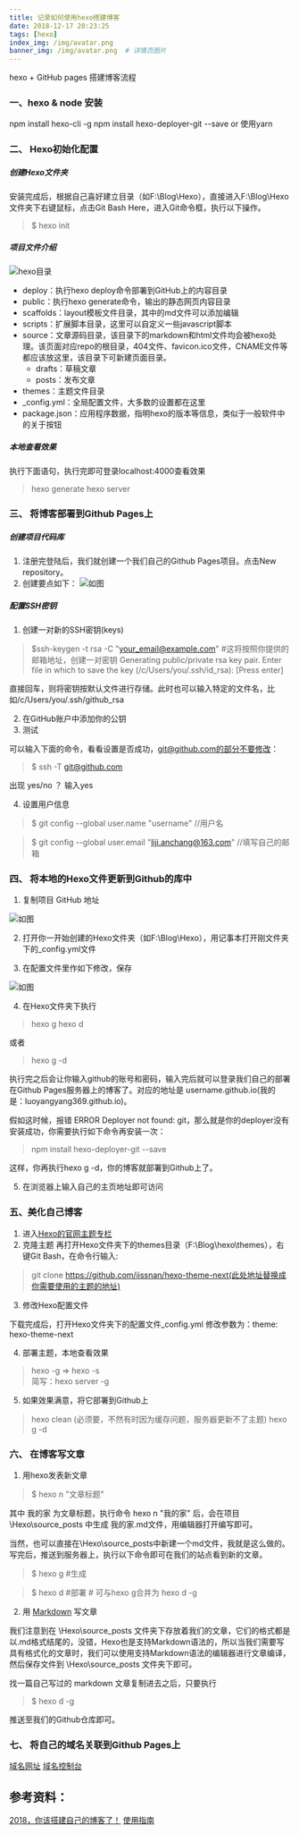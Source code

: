 ```yaml
---
title: 记录如何使用hexo搭建博客
date: 2018-12-17 20:23:25
tags: [hexo]
index_img: /img/avatar.png
banner_img: /img/avatar.png  # 详情页图片
---
```


hexo + GitHub pages 搭建博客流程
<!-- more -->
### 一、hexo & node 安装

npm install hexo-cli -g
npm install hexo-deployer-git --save
or 使用yarn

### 二、 Hexo初始化配置

##### 创建Hexo文件夹
安装完成后，根据自己喜好建立目录（如F:\Blog\Hexo），直接进入F:\Blog\Hexo文件夹下右键鼠标，点击Git Bash Here，进入Git命令框，执行以下操作。
> $ hexo init

##### 项目文件介绍
![hexo目录](https://www.cnblogs.com/images/cnblogs_com/luoyangyang/1573981/t_hexo_mulu.png)

- deploy：执行hexo deploy命令部署到GitHub上的内容目录
- public：执行hexo generate命令，输出的静态网页内容目录
- scaffolds：layout模板文件目录，其中的md文件可以添加编辑
- scripts：扩展脚本目录，这里可以自定义一些javascript脚本
- source：文章源码目录，该目录下的markdown和html文件均会被hexo处理。该页面对应repo的根目录，404文件、favicon.ico文件，CNAME文件等都应该放这里，该目录下可新建页面目录。 
    - drafts：草稿文章
    - posts：发布文章
- themes：主题文件目录
- _config.yml：全局配置文件，大多数的设置都在这里
- package.json：应用程序数据，指明hexo的版本等信息，类似于一般软件中的关于按钮


##### 本地查看效果
执行下面语句，执行完即可登录localhost:4000查看效果

>hexo generate
>hexo server

### 三、 将博客部署到Github Pages上

##### 创建项目代码库

1. 注册完登陆后，我们就创建一个我们自己的Github Pages项目。点击New repository。
2. 创建要点如下：
![如图](https://user-gold-cdn.xitu.io/2018/1/20/161117c7492a1849?imageView2/0/w/1280/h/960/format/webp/ignore-error/1)

##### 配置SSH密钥
1. 创建一对新的SSH密钥(keys)

> $ssh-keygen -t rsa -C "your_email@example.com"
> #这将按照你提供的邮箱地址，创建一对密钥
> Generating public/private rsa key pair.
> Enter file in which to save the key (/c/Users/you/.ssh/id_rsa): [Press enter]

直接回车，则将密钥按默认文件进行存储。此时也可以输入特定的文件名，比如/c/Users/you/.ssh/github_rsa

2. 在GitHub账户中添加你的公钥
3. 测试

可以输入下面的命令，看看设置是否成功，git@github.com的部分不要修改：
> $ ssh -T git@github.com

出现 yes/no ？ 输入yes

4. 设置用户信息

> $ git config --global user.name "username" //用户名

> $ git config --global user.email  "liji.anchang@163.com" //填写自己的邮箱

### 四、 将本地的Hexo文件更新到Github的库中

1. 复制项目 GitHub 地址

![如图](https://user-gold-cdn.xitu.io/2018/1/20/161117c77a882a00?imageView2/0/w/1280/h/960/format/webp/ignore-error/1)

2. 打开你一开始创建的Hexo文件夹（如F:\Blog\Hexo），用记事本打开刚文件夹下的_config.yml文件

3. 在配置文件里作如下修改，保存

![如图](https://user-gold-cdn.xitu.io/2018/1/20/161117c78dc8dca4?imageView2/0/w/1280/h/960/format/webp/ignore-error/1)

4. 在Hexo文件夹下执行
> hexo g
> hexo d

或者
> hexo g -d

执行完之后会让你输入github的账号和密码，输入完后就可以登录我们自己的部署在Github Pages服务器上的博客了。对应的地址是 username.github.io(我的是：luoyangyang369.github.io)。

假如这时候，报错 ERROR Deployer not found: git，那么就是你的deployer没有安装成功，你需要执行如下命令再安装一次：
> npm install hexo-deployer-git --save

这样，你再执行hexo g -d，你的博客就部署到Github上了。

5. 在浏览器上输入自己的主页地址即可访问

### 五、美化自己博客

1. 进入[Hexo的官网主题专栏](https://hexo.io/themes/)
2. 克隆主题
再打开Hexo文件夹下的themes目录（F:\Blog\hexo\themes），右键Git Bash，在命令行输入:
> git clone https://github.com/iissnan/hexo-theme-next(此处地址替换成你需要使用的主题的地址) 
3. 修改Hexo配置文件

下载完成后，打开Hexo文件夹下的配置文件_config.yml
修改参数为：theme: hexo-theme-next

4. 部署主题，本地查看效果
> hexo -g => hexo -s  
> 简写：hexo server -g

5. 如果效果满意，将它部署到Github上

> hexo clean   (必须要，不然有时因为缓存问题，服务器更新不了主题)
> hexo g -d

### 六、 在博客写文章

1. 用hexo发表新文章
> $ hexo n "文章标题"

其中 我的家 为文章标题，执行命令 hexo n "我的家" 后，会在项目 \Hexo\source_posts 中生成 我的家.md文件，用编辑器打开编写即可。

当然，也可以直接在\Hexo\source_posts中新建一个md文件，我就是这么做的。
写完后，推送到服务器上，执行以下命令即可在我们的站点看到新的文章。

> $ hexo g #生成

> $ hexo d #部署 # 可与hexo g合并为 hexo d -g

2. 用 [Markdown](https://www.jianshu.com/p/191d1e21f7ed) 写文章

我们注意到在 \Hexo\source_posts 文件夹下存放着我们的文章，它们的格式都是以.md格式结尾的，没错，Hexo也是支持Markdown语法的，所以当我们需要写具有格式化的文章时，我们可以使用支持Markdown语法的编辑器进行文章编译，然后保存文件到 \Hexo\source_posts 文件夹下即可。

找一篇自己写过的 markdown 文章复制进去之后，只要执行
> $ hexo d -g

推送至我们的Github仓库即可。

### 七、 将自己的域名关联到Github Pages上
[域名网址](https://www.aliyun.com/)
[域名控制台](https://account.aliyun.com/login/login.htm?oauth_callback=http%3A%2F%2Fdc.console.aliyun.com%2Fnext%2Findex#/domain/list/all-domain)

## 参考资料：
[2018，你该搭建自己的博客了！](https://juejin.im/entry/5a574864f265da3e3c6c1217)
[使用指南](https://fluid-dev.github.io/hexo-fluid-docs/guide/)
